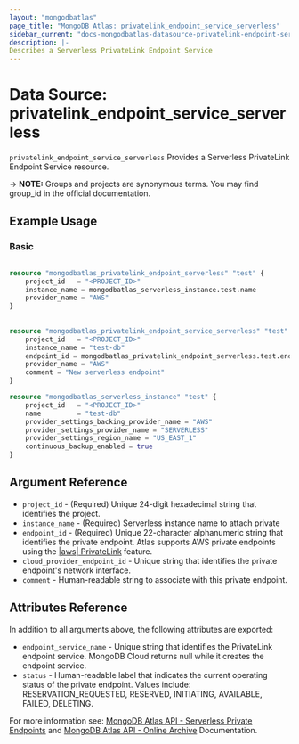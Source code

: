 ```yaml
---
layout: "mongodbatlas"
page_title: "MongoDB Atlas: privatelink_endpoint_service_serverless"
sidebar_current: "docs-mongodbatlas-datasource-privatelink-endpoint-service-serverless"
description: |-
Describes a Serverless PrivateLink Endpoint Service
---
```



# Data Source: privatelink_endpoint_service_serverless

`privatelink_endpoint_service_serverless` Provides a Serverless PrivateLink Endpoint Service resource.

-> **NOTE:** Groups and projects are synonymous terms. You may find group_id in the official documentation.

## Example Usage

### Basic
```terraform

resource "mongodbatlas_privatelink_endpoint_serverless" "test" {
	project_id   = "<PROJECT_ID>"
	instance_name = mongodbatlas_serverless_instance.test.name
	provider_name = "AWS"
}
	  
	  
resource "mongodbatlas_privatelink_endpoint_service_serverless" "test" {
	project_id   = "<PROJECT_ID>"
	instance_name = "test-db"
	endpoint_id = mongodbatlas_privatelink_endpoint_serverless.test.endpoint_id
	provider_name = "AWS"
	comment = "New serverless endpoint"
}

resource "mongodbatlas_serverless_instance" "test" {
	project_id   = "<PROJECT_ID>"
	name         = "test-db"
	provider_settings_backing_provider_name = "AWS"
	provider_settings_provider_name = "SERVERLESS"
	provider_settings_region_name = "US_EAST_1"
	continuous_backup_enabled = true
}
```


## Argument Reference

* `project_id` - (Required) Unique 24-digit hexadecimal string that identifies the project.
* `instance_name` - (Required) Serverless instance name to attach private
* `endpoint_id` - (Required) Unique 22-character alphanumeric string that identifies the private endpoint. Atlas supports AWS private endpoints using the [|aws| PrivateLink](https://aws.amazon.com/privatelink/) feature.
* `cloud_provider_endpoint_id` - Unique string that identifies the private endpoint's network interface.
* `comment` - Human-readable string to associate with this private endpoint.

## Attributes Reference

In addition to all arguments above, the following attributes are exported:

* `endpoint_service_name` - Unique string that identifies the PrivateLink endpoint service. MongoDB Cloud returns null while it creates the endpoint service.
* `status` - Human-readable label that indicates the current operating status of the private endpoint. Values include: RESERVATION_REQUESTED, RESERVED, INITIATING, AVAILABLE, FAILED, DELETING.

For more information see: [MongoDB Atlas API - Serverless Private Endpoints](https://www.mongodb.com/docs/atlas/reference/api-resources-spec/#tag/Serverless-Private-Endpoints/operation/createOnePrivateEndpointForOneServerlessInstance/)  and [MongoDB Atlas API - Online Archive](https://docs.atlas.mongodb.com/reference/api/online-archive/) Documentation.

